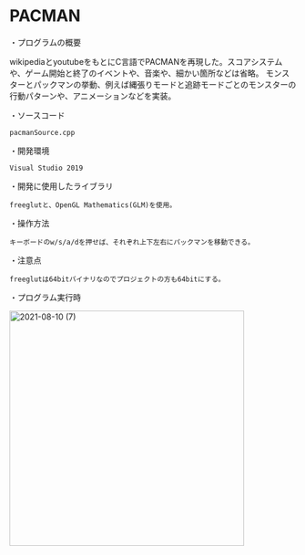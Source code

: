 # PACMAN

・プログラムの概要

wikipediaとyoutubeをもとにC言語でPACMANを再現した。スコアシステムや、ゲーム開始と終了のイベントや、音楽や、細かい箇所などは省略。
モンスターとパックマンの挙動、例えば縄張りモードと追跡モードごとのモンスターの行動パターンや、アニメーションなどを実装。
  
・ソースコード

	pacmanSource.cpp
  
・開発環境

	Visual Studio 2019
  
・開発に使用したライブラリ

	freeglutと、OpenGL Mathematics(GLM)を使用。
  
・操作方法

	キーボードのw/s/a/dを押せば、それぞれ上下左右にパックマンを移動できる。
  
・注意点

	freeglutは64bitバイナリなのでプロジェクトの方も64bitにする。
	
・プログラム実行時

<img width="412" alt="2021-08-10 (7)" src="https://user-images.githubusercontent.com/87969378/130075678-5aa5a27f-9801-4e4a-a47e-12a6d0fe9d65.png">
